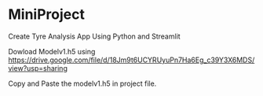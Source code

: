 # MiniProject
Create Tyre Analysis App Using Python and Streamlit

Dowload Modelv1.h5 using https://drive.google.com/file/d/18Jm9t6UCYRUyuPn7Ha6Eg_c39Y3X6MDS/view?usp=sharing

Copy and Paste the modelv1.h5 in project file.
